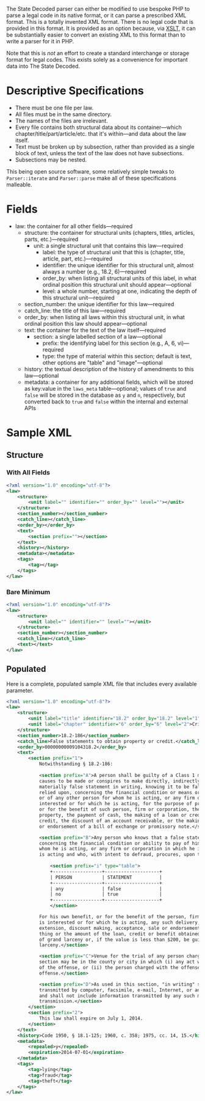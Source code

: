 The State Decoded parser can either be modified to use bespoke PHP to parse a legal code in its native format, or it can parse a prescribed XML format. This is a totally invented XML format. There is no legal code that is provided in this format. It is provided as an option because, via [XSLT](http://en.wikipedia.org/wiki/XSLT), it can be substantially easier to convert an existing XML to this format than to write a parser for it in PHP.

Note that this is *not* an effort to create a standard interchange or storage format for legal codes. This exists solely as a convenience for important data into The State Decoded.

# Descriptive Specifications

* There must be one file per law.
* All files must be in the same directory.
* The names of the files are irrelevant.
* Every file contains both structural data about its container—which chapter/title/part/article/etc. that it's within—and data about the law itself.
* Text must be broken up by subsection, rather than provided as a single block of text, unless the text of the law does not have subsections.
* Subsections may be nested.

This being open source software, some relatively simple tweaks to `Parser::iterate` and `Parser::parse` make all of these specifications malleable.

# Fields
* law: the container for all other fields—required
  * structure: the container for structural units (chapters, titles, articles, parts, etc.)—required
    * unit: a single structural unit that contains this law—required
      * label: the type of structural unit that this is (chapter, title, article, part, etc.)—required
      * identifier: the unique identifier for this structural unit, almost always a number (e.g., 18.2, 6)—required
      * order_by: when listing all structural units of this label, in what ordinal position this structural unit should appear—optional
      * level: a whole number, starting at one, indicating the depth of this structural unit—required
  * section_number: the unique identifier for this law—required
  * catch_line: the title of this law—required
  * order_by: when listing all laws within this structural unit, in what ordinal position this law should appear—optional
  * text: the container for the text of the law itself—required
    * section: a single labelled section of a law—optional
      * prefix: the identifying label for this section (e.g., A, 6, vi)—required
      * type: the type of material within this section; default is text, other options are "table" and "image"—optional
  * history: the textual description of the history of amendments to this law—optional
  * metadata: a container for any additional fields, which will be stored as key:value in the `laws_meta` table—optional; values of `true` and `false` will be stored in the database as `y` and `n`, respectively, but converted back to `true` and `false` within the internal and external APIs

# Sample XML

## Structure

### With All Fields
```xml
<?xml version="1.0" encoding="utf-8"?>
<law>
	<structure>
		<unit label="" identifier="" order_by="" level=""></unit>
	</structure>
	<section_number></section_number>
	<catch_line></catch_line>
	<order_by></order_by>
	<text>
		<section prefix=""></section>
	</text>
	<history></history>
	<metadata></metadata>
	<tags>
		<tag></tag>
	</tags>
</law>
```

### Bare Minimum
```xml
<?xml version="1.0" encoding="utf-8"?>
<law>
	<structure>
		<unit label="" identifier="" level=""></unit>
	</structure>
	<section_number></section_number>
	<catch_line></catch_line>
	<text></text>
</law>
```

## Populated
Here is a complete, populated sample XML file that includes every available parameter.

```xml
<?xml version="1.0" encoding="utf-8"?>
<law>
	<structure>
		<unit label="title" identifier="18.2" order_by="18.2" level="1">Crimes and Offenses Generally</unit>
		<unit label="chapter" identifier="6" order_by="6" level="2">Crimes Involving Fraud</unit>
	</structure>
	<section_number>18.2-186</section_number>
	<catch_line>False statements to obtain property or credit.</catch_line>
	<order_by>00000000009104318.2</order_by>
	<text>
		<section prefix="1">
			Notwithstanding § 18.2-186:
			
			<section prefix="A">A person shall be guilty of a Class 1 misdemeanor if he makes,
			causes to be made or conspires to make directly, indirectly or through an agency, any
			materially false statement in writing, knowing it to be false and intending that it be
			relied upon, concerning the financial condition or means or ability to pay of himself,
			or of any other person for whom he is acting, or any firm or corporation in which he is
			interested or for which he is acting, for the purpose of procuring, for his own benefit
			or for the benefit of such person, firm or corporation, the delivery of personal
			property, the payment of cash, the making of a loan or credit, the extension of a
			credit, the discount of an account receivable, or the making, acceptance, discount, sale
			or endorsement of a bill of exchange or promissory note.</section>

			<section prefix="B">Any person who knows that a false statement has been made in writing
			concerning the financial condition or ability to pay of himself or of any person for
			whom he is acting, or any firm or corporation in which he is interested or for which he
			is acting and who, with intent to defraud, procures, upon the faith thereof.
			
				<section prefix="i" type="table">
				+------------------+--------------------+
				| PERSON           | STATEMENT          |
				+------------------+--------------------+
				| any              | false              |
				| no               | true               |
				+------------------+--------------------+
				</section>

			For his own benefit, or for the benefit of the person, firm or corporation in which he
			is interested or for which he is acting, any such delivery, payment, loan, credit,
			extension, discount making, acceptance, sale or endorsement, shall, if the value of the
			thing or the amount of the loan, credit or benefit obtained is $200 or more, be guilty
			of grand larceny or, if the value is less than $200, be guilty of petit
			larceny.</section>

			<section prefix="C">Venue for the trial of any person charged with an offense under this
			section may be in the county or city in which (i) any act was performed in furtherance
			of the offense, or (ii) the person charged with the offense resided at the time of the
			offense.</section>

			<section prefix="D">As used in this section, "in writing" shall include information
			transmitted by computer, facsimile, e-mail, Internet, or any other electronic medium,
			and shall not include information transmitted by any such medium by voice
			transmission.</section>
		</section>
		<section prefix="2">
			This law shall expire on July 1, 2014.
		</section>
	</text>
	<history>Code 1950, § 18.1-125; 1960, c. 358; 1975, cc. 14, 15.</history>
	<metadata>
		<repealed>y</repealed>
		<expiration>2014-07-01</expiration>
	</metadata>
	<tags>
		<tag>lying</tag>
		<tag>fraud</tag>
		<tag>theft</tag>
	</tags>
</law>
```
